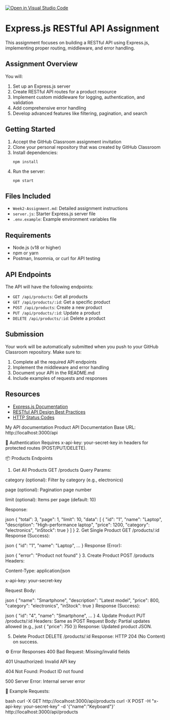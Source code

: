[![Open in Visual Studio Code](https://classroom.github.com/assets/open-in-vscode-2e0aaae1b6195c2367325f4f02e2d04e9abb55f0b24a779b69b11b9e10269abc.svg)](https://classroom.github.com/online_ide?assignment_repo_id=19701833&assignment_repo_type=AssignmentRepo)
# Express.js RESTful API Assignment

This assignment focuses on building a RESTful API using Express.js, implementing proper routing, middleware, and error handling.

## Assignment Overview

You will:
1. Set up an Express.js server
2. Create RESTful API routes for a product resource
3. Implement custom middleware for logging, authentication, and validation
4. Add comprehensive error handling
5. Develop advanced features like filtering, pagination, and search

## Getting Started

1. Accept the GitHub Classroom assignment invitation
2. Clone your personal repository that was created by GitHub Classroom
3. Install dependencies:
   ```
   npm install
   ```
4. Run the server:
   ```
   npm start
   ```

## Files Included

- `Week2-Assignment.md`: Detailed assignment instructions
- `server.js`: Starter Express.js server file
- `.env.example`: Example environment variables file

## Requirements

- Node.js (v18 or higher)
- npm or yarn
- Postman, Insomnia, or curl for API testing

## API Endpoints

The API will have the following endpoints:

- `GET /api/products`: Get all products
- `GET /api/products/:id`: Get a specific product
- `POST /api/products`: Create a new product
- `PUT /api/products/:id`: Update a product
- `DELETE /api/products/:id`: Delete a product

## Submission

Your work will be automatically submitted when you push to your GitHub Classroom repository. Make sure to:

1. Complete all the required API endpoints
2. Implement the middleware and error handling
3. Document your API in the README.md
4. Include examples of requests and responses

## Resources

- [Express.js Documentation](https://expressjs.com/)
- [RESTful API Design Best Practices](https://restfulapi.net/)
- [HTTP Status Codes](https://developer.mozilla.org/en-US/docs/Web/HTTP/Status) 


My API documentation
 Product API Documentation
Base URL: http://localhost:3000/api

🛑 Authentication
Requires x-api-key: your-secret-key in headers for protected routes (POST/PUT/DELETE).

📦 Products Endpoints
1. Get All Products
GET /products
Query Params:

category (optional): Filter by category (e.g., electronics)

page (optional): Pagination page number

limit (optional): Items per page (default: 10)

Response:

json
{
  "total": 3,
  "page": 1,
  "limit": 10,
  "data": [
    {
      "id": "1",
      "name": "Laptop",
      "description": "High-performance laptop",
      "price": 1200,
      "category": "electronics",
      "inStock": true
    }
  ]
}
2. Get Single Product
GET /products/:id
Response (Success):

json
{
  "id": "1",
  "name": "Laptop",
  ...
}
Response (Error):

json
{ "error": "Product not found" }
3. Create Product
POST /products
Headers:

Content-Type: application/json

x-api-key: your-secret-key

Request Body:

json
{
  "name": "Smartphone",
  "description": "Latest model",
  "price": 800,
  "category": "electronics",
  "inStock": true
}
Response (Success):

json
{
  "id": "4",
  "name": "Smartphone",
  ...
}
4. Update Product
PUT /products/:id
Headers: Same as POST
Request Body: Partial updates allowed (e.g., just { "price": 750 })
Response: Updated product JSON.

5. Delete Product
DELETE /products/:id
Response: HTTP 204 (No Content) on success.

⚙️ Error Responses
400 Bad Request: Missing/invalid fields

401 Unauthorized: Invalid API key

404 Not Found: Product ID not found

500 Server Error: Internal server error

📌 Example Requests:

bash
curl -X GET http://localhost:3000/api/products
curl -X POST -H "x-api-key: your-secret-key" -d '{"name":"Keyboard"}' http://localhost:3000/api/products
